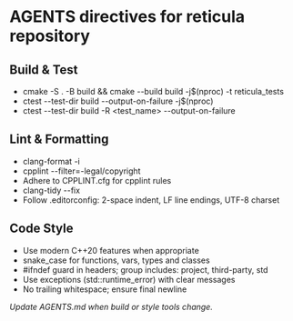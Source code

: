 # AGENTS directives for reticula repository
## Build & Test
- cmake -S . -B build && cmake --build build -j$(nproc) -t reticula_tests
- ctest --test-dir build --output-on-failure -j$(nproc)
- ctest --test-dir build -R <test_name> --output-on-failure
## Lint & Formatting
- clang-format -i <files>
- cpplint --filter=-legal/copyright <files>
- Adhere to CPPLINT.cfg for cpplint rules
- clang-tidy --fix <files>
- Follow .editorconfig: 2-space indent, LF line endings, UTF-8 charset
## Code Style
- Use modern C++20 features when appropriate
- snake_case for functions, vars, types and classes
- #ifndef guard in headers; group includes: project, third-party, std
- Use exceptions (std::runtime_error) with clear messages
- No trailing whitespace; ensure final newline

*Update AGENTS.md when build or style tools change.*
